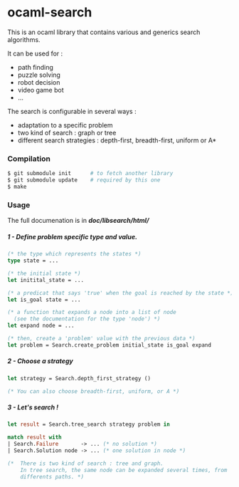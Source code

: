 ocaml-search
============

This is an ocaml library that contains various and generics search algorithms.

It can be used for :

 * path finding
 * puzzle solving
 * robot decision
 * video game bot
 * ...

The search is configurable in several ways :

  * adaptation to a specific problem
  * two kind of search : graph or tree
  * different search strategies : depth-first, breadth-first, uniform or A*

### Compilation
```bash
$ git submodule init      # to fetch another library
$ git submodule update    # required by this one
$ make
```

### Usage
The full documenation is in ***doc/libsearch/html/***

##### 1 - Define problem specific type and value.
```ocaml
(* the type which represents the states *)
type state = ...

(* the initial state *)            
let initital_state = ...

(* a predicat that says 'true' when the goal is reached by the state *)
let is_goal state = ...

(* a function that expands a node into a list of node
  (see the documentation for the type 'node') *)
let expand node = ...

(* then, create a 'problem' value with the previous data *)
let problem = Search.create_problem initial_state is_goal expand

```

##### 2 - Choose a strategy
```ocaml
let strategy = Search.depth_first_strategy ()

(* You can also choose breadth-first, uniform, or A *)
```

##### 3 - Let's search !
```ocaml
let result = Search.tree_search strategy problem in

match result with
| Search.Failure       -> ... (* no solution *)
| Search.Solution node -> ... (* one solution in node *)

(*  There is two kind of search : tree and graph.
    In tree search, the same node can be expanded several times, from
    differents paths. *)
```